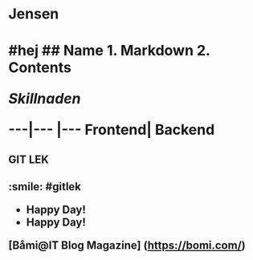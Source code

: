 <h1>Jensen<h1>
#hej
## Name
1. Markdown
2. Contents

*Skillnaden*

---|--- |---
Frontend| Backend


<h2>GIT LEK<h2>
:smile:
#gitlek

- Happy Day!
- Happy Day!

[Båmi@IT Blog Magazine] (https://bomi.com/)
